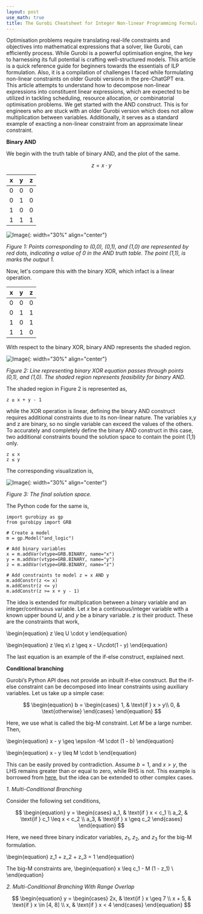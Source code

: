 ```yaml
---
layout: post
use_math: true
title: The Gurobi Cheatsheet for Integer Non-linear Programming Formulation 
---
```


Optimisation problems require translating real-life constraints and objectives into mathematical expressions that a solver, like Gurobi, can efficiently process. While Gurobi is a powerful optimisation engine, the key to harnessing its full potential is crafting well-structured models.
This article is a quick reference guide for beginners towards the essentials of ILP formulation. Also, it is a compilation of challenges I faced while formulating non-linear constraints on older Gurobi versions in the pre-ChatGPT era. This article attempts to understand how to decompose non-linear expressions into constituent linear expressions, which are expected to be utilized in tackling scheduling, resource allocation, or combinatorial optimisation problems.
We get started with the AND construct. This is for engineers who are stuck with an older Gurobi version which does not allow multiplication between variables. Additionally, it serves as a standard example of exacting a non-linear constraint from an approximate linear constraint.

**Binary AND**


We begin with the truth table of binary AND, and the plot of the same.

```math
z = x⋅y
```

| x | y | z |
|--|--|--|
| 0 | 0 | 0 |
| 0 | 1 | 0 |
| 1 | 0 | 0 |
| 1 | 1 | 1 |  

![Image](/assets/Gurobi/figure1.png){: width="30%" align="center"}

*Figure 1: Points corresponding to (0,0), (0,1), and (1,0) are represented by red dots, indicating a value of 0 in the AND truth table. The point (1,1), is marks the output 1.*

Now, let's compare this with the binary XOR, which infact is a linear operation.

| x | y | z |
|--|--|--|
| 0 | 0 | 0 |
| 0 | 1 | 1 |
| 1 | 0 | 1 |
| 1 | 1 | 0 |  

With respect to the binary XOR, binary AND represents the shaded region.

![Image](/assets/Gurobi/figure2.png){: width="30%" align="center"}

*Figure 2: Line representing binary XOR equation passes through points (0,1), and (1,0). The shaded region represents feasibility for binary AND.*

The shaded region in Figure 2 is represented as,

```
z ≥ x + y - 1 
```

while the XOR operation is linear, defining the binary AND construct requires additional constraints due to its non-linear nature. The variables x,y and z are binary, so no single variable can exceed the values of the others. To accurately and completely define the binary AND construct in this case, two additional constraints bound the solution space to contain the point (1,1) only.

```
z ≤ x
z ≤ y
```
The corresponding visualization is,

![Image](/assets/Gurobi/figure3.png){: width="30%" align="center"}

*Figure 3: The final solution space.*

The Python code for the same is,
```
import gurobipy as gp
from gurobipy import GRB

# Create a model
m = gp.Model("and_logic")

# Add binary variables
x = m.addVar(vtype=GRB.BINARY, name="x")
y = m.addVar(vtype=GRB.BINARY, name="y")
z = m.addVar(vtype=GRB.BINARY, name="z")

# Add constraints to model z = x AND y
m.addConstr(z <= x)
m.addConstr(z <= y)
m.addConstr(z >= x + y - 1)
```

The idea is extended for multiplication between a binary variable and an integer/continuous variable. Let $x$ be a continuous/integer variable with a known upper bound $U$, and $y$ be a binary variable. $z$ is their product.
These are the constraints that work,

\begin{equation}
z \leq U \cdot y
\end{equation}

\begin{equation}
z \leq x\\
z \geq x - U\cdot(1 - y)
\end{equation}


The last equation is an example of the if-else construct, explained next.

**Conditional branching**

Gurobi’s Python API does not provide an inbuilt if-else construct. But the if-else constraint can be decomposed into linear constraints using auxiliary variables. Let us take up a simple case:

$$
\begin{equation}
b =
\begin{cases} 
1, & \text{if } x > y\\
0, & \text{otherwise}
\end{cases}
\end{equation}
$$

Here, we use what is called the big-M constraint. Let $M$ be a large number. Then,

\begin{equation}
x - y \geq \epsilon -M \cdot (1 - b)
\end{equation}

\begin{equation}
x - y \leq M \cdot b
\end{equation}

This can be easily proved by contradiction. Assume $b=1$, and  $x>y$, the LHS remains greater than or equal to zero, while RHS is not. This example is borrowed from [here](https://support.gurobi.com/hc/en-us/articles/4414392016529-How-do-I-model-conditional-statements-in-Gurobi), but the idea can be extended to other complex cases.

*1. Multi-Conditional Branching*

Consider the following set conditions,

$$
\begin{equation}
y = 
\begin{cases} a_1, & \text{if } x < c_1 \\ 
a_2, & \text{if } c_1 \leq x < c_2 \\ 
a_3, & \text{if } x \geq c_2 
\end{cases}
\end{equation}
$$

Here, we need three binary indicator variables, $z_1$, $z_2$, and $z_3$ for the big-M formulation.

\begin{equation}
z_1 + z_2 + z_3 = 1
\end{equation}

The big-M constraints are,
\begin{equation}
x \leq c_1 - M (1 - z_1) \\
\end{equation}


*2. Multi-Conditional Branching With Range Overlap*

$$
\begin{equation}
y = 
\begin{cases} 2x, & \text{if } x \geq 7 \\ 
x + 5, & \text{if } x \in [4, 8] \\ 
x, & \text{if } x < 4 
\end{cases}
\end{equation}
$$







